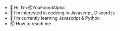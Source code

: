 - 👋 Hi, I’m @YouFoundAlpha
- 👀 I’m interested in codeing in Javascript, Discord.js
- 🌱 I’m currently learning Javascript & Python
- 📫 How to reach me

<!---
YouFoundAlpha/YouFoundAlpha is a ✨ special ✨ repository because its `README.md` (this file) appears on your GitHub profile.
You can click the Preview link to take a look at your changes.
--->
